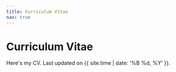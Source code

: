 ```yaml
---
title: Curriculum Vitae
nav: true
---
```

# Curriculum Vitae
<p>Here's my CV. Last updated on {{ site.time | date: '%B %d, %Y'  }}.</p>

<object data="{{ site.baseurl }}/cv/arijit_cv.pdf" width="100%" height="1050" type='application/pdf'>
</object>

